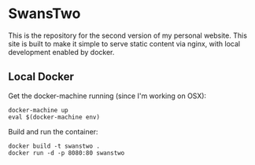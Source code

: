 SwansTwo
========

This is the repository for the second version of my personal
website. This site is built to make it simple to serve static content
via nginx, with local development enabled by docker.

Local Docker
------------

Get the docker-machine running (since I'm working on OSX):

```
docker-machine up
eval $(docker-machine env)
```

Build and run the container:

```
docker build -t swanstwo .
docker run -d -p 8080:80 swanstwo
```
